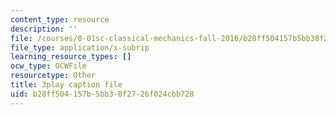 ```yaml
---
content_type: resource
description: ''
file: /courses/8-01sc-classical-mechanics-fall-2016/b28ff504157b5bb38f2726f024cbb728_CfBeCHrQj_U.vtt
file_type: application/x-subrip
learning_resource_types: []
ocw_type: OCWFile
resourcetype: Other
title: 3play caption file
uid: b28ff504-157b-5bb3-8f27-26f024cbb728
---
```

